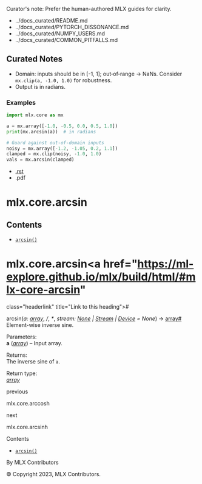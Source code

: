 Curator's note: Prefer the human-authored MLX guides for clarity.
- ../docs_curated/README.md
- ../docs_curated/PYTORCH_DISSONANCE.md
- ../docs_curated/NUMPY_USERS.md
- ../docs_curated/COMMON_PITFALLS.md

<!--
Per-file analysis (mlx.core.arcsin.md):
- Inverse sine; domain critical.
- Add domain and radians note.
-->

## Curated Notes

- Domain: inputs should be in [-1, 1]; out‑of‑range -> NaNs. Consider `mx.clip(a, -1.0, 1.0)` for robustness.
- Output is in radians.

### Examples

```python
import mlx.core as mx

a = mx.array([-1.0, -0.5, 0.0, 0.5, 1.0])
print(mx.arcsin(a))  # in radians

# Guard against out-of-domain inputs
noisy = mx.array([-1.2, -1.05, 0.2, 1.1])
clamped = mx.clip(noisy, -1.0, 1.0)
vals = mx.arcsin(clamped)
```


<div id="main-content" class="bd-main" role="main">

<div class="sbt-scroll-pixel-helper">

</div>

<div class="bd-content">

<div class="bd-article-container">

<div class="bd-header-article d-print-none">

<div class="header-article-items header-article__inner">

<div class="header-article-items__start">

<div class="header-article-item">

<span class="fa-solid fa-bars"></span>

</div>

</div>

<div class="header-article-items__end">

<div class="header-article-item">

<div class="article-header-buttons">

<a href="https://github.com/ml-explore/mlx"
class="btn btn-sm btn-source-repository-button"
data-bs-placement="bottom" data-bs-toggle="tooltip" target="_blank"
title="Source repository"><span class="btn__icon-container"> <em></em>
</span></a>

<div class="dropdown dropdown-download-buttons">

- <a
  href="https://ml-explore.github.io/mlx/build/html/_sources/python/_autosummary/mlx.core.arcsin.rst"
  class="btn btn-sm btn-download-source-button dropdown-item"
  data-bs-placement="left" data-bs-toggle="tooltip" target="_blank"
  title="Download source file"><span class="btn__icon-container">
  <em></em> </span> <span class="btn__text-container">.rst</span></a>
- <span class="btn__icon-container"> </span>
  <span class="btn__text-container">.pdf</span>

</div>

<span class="btn__icon-container"> </span>

<span class="fa-solid fa-list"></span>

</div>

</div>

</div>

</div>

</div>

<div id="jb-print-docs-body" class="onlyprint">

# mlx.core.arcsin

<div id="print-main-content">

<div id="jb-print-toc">

<div>

## Contents

</div>

- <a href="https://ml-explore.github.io/mlx/build/html/#mlx.core.arcsin"
  class="reference internal nav-link"><span class="pre"><code
  class="docutils literal notranslate">arcsin()</code></span></a>

</div>

</div>

</div>

<div id="searchbox">

</div>

<div id="mlx-core-arcsin" class="section">

# mlx.core.arcsin<a href="https://ml-explore.github.io/mlx/build/html/#mlx-core-arcsin"
class="headerlink" title="Link to this heading">#</a>

<span class="sig-name descname"><span class="pre">arcsin</span></span><span class="sig-paren">(</span>*<span class="n"><span class="pre">a</span></span><span class="p"><span class="pre">:</span></span><span class="w"> </span><span class="n"><a
href="https://ml-explore.github.io/mlx/build/html/python/_autosummary/mlx.core.array.html#mlx.core.array"
class="reference internal" title="mlx.core.array"><span
class="pre">array</span></a></span>*, *<span class="o"><span class="pre">/</span></span>*, *<span class="o"><span class="pre">\*</span></span>*, *<span class="n"><span class="pre">stream</span></span><span class="p"><span class="pre">:</span></span><span class="w"> </span><span class="n"><a href="https://docs.python.org/3/library/constants.html#None"
class="reference external" title="(in Python v3.13)"><span
class="pre">None</span></a><span class="w"> </span><span class="p"><span class="pre">\|</span></span><span class="w"> </span><a
href="https://ml-explore.github.io/mlx/build/html/python/_autosummary/stream_class.html#mlx.core.Stream"
class="reference internal" title="mlx.core.Stream"><span
class="pre">Stream</span></a><span class="w"> </span><span class="p"><span class="pre">\|</span></span><span class="w"> </span><a
href="https://ml-explore.github.io/mlx/build/html/python/_autosummary/mlx.core.Device.html#mlx.core.Device"
class="reference internal" title="mlx.core.Device"><span
class="pre">Device</span></a></span><span class="w"> </span><span class="o"><span class="pre">=</span></span><span class="w"> </span><span class="default_value"><span class="pre">None</span></span>*<span class="sig-paren">)</span> <span class="sig-return"><span class="sig-return-icon">→</span> <span class="sig-return-typehint"><a
href="https://ml-explore.github.io/mlx/build/html/python/_autosummary/mlx.core.array.html#mlx.core.array"
class="reference internal" title="mlx.core.array"><span
class="pre">array</span></a></span></span><a href="https://ml-explore.github.io/mlx/build/html/#mlx.core.arcsin"
class="headerlink" title="Link to this definition">#</a>  
Element-wise inverse sine.

Parameters<span class="colon">:</span>  
**a** (<a
href="https://ml-explore.github.io/mlx/build/html/python/_autosummary/mlx.core.array.html#mlx.core.array"
class="reference internal" title="mlx.core.array"><em>array</em></a>) –
Input array.

Returns<span class="colon">:</span>  
The inverse sine of <span class="pre">`a`</span>.

Return type<span class="colon">:</span>  
<a
href="https://ml-explore.github.io/mlx/build/html/python/_autosummary/mlx.core.array.html#mlx.core.array"
class="reference internal" title="mlx.core.array"><em>array</em></a>

</div>

<div class="prev-next-area">

<a
href="https://ml-explore.github.io/mlx/build/html/python/_autosummary/mlx.core.arccosh.html"
class="left-prev" title="previous page"><em></em></a>

<div class="prev-next-info">

previous

mlx.core.arccosh

</div>

<a
href="https://ml-explore.github.io/mlx/build/html/python/_autosummary/mlx.core.arcsinh.html"
class="right-next" title="next page"></a>

<div class="prev-next-info">

next

mlx.core.arcsinh

</div>

</div>

</div>

<div class="bd-sidebar-secondary bd-toc">

<div class="sidebar-secondary-items sidebar-secondary__inner">

<div class="sidebar-secondary-item">

<div class="page-toc tocsection onthispage">

Contents

</div>

- <a href="https://ml-explore.github.io/mlx/build/html/#mlx.core.arcsin"
  class="reference internal nav-link"><span class="pre"><code
  class="docutils literal notranslate">arcsin()</code></span></a>

</div>

</div>

</div>

</div>

<div class="bd-footer-content__inner container">

<div class="footer-item">

By MLX Contributors

</div>

<div class="footer-item">

© Copyright 2023, MLX Contributors.  

</div>

<div class="footer-item">

</div>

<div class="footer-item">

</div>

</div>

</div>
